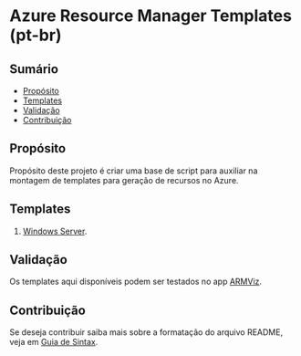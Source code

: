 # Azure Resource Manager Templates (pt-br)

## Sumário
* [Propósito](#propósito)
* [Templates](#templates)
* [Validação](#valicação)
* [Contribuição](#contribuição)

## Propósito
Propósito deste projeto é criar uma base de script para auxiliar na montagem de templates para geração de recursos no Azure.

## Templates
1.	[Windows Server](https://github.com/renanlq/azure-resourcemanager/blob/master/src/windowsserver-vm-template.json).

## Validação
Os templates aqui disponíveis podem ser testados no app [ARMViz](http://armviz.io/).

## Contribuição
Se deseja contribuir saiba mais sobre a formatação do arquivo README, veja em [Guia de Sintax](https://docs.microsoft.com/en-us/vsts/project/wiki/markdown-guidance?view=vsts).
